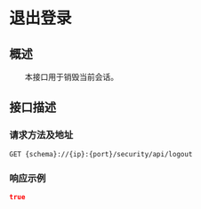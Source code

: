 # 退出登录
## 概述
&emsp;&emsp;本接口用于销毁当前会话。

## 接口描述
### 请求方法及地址

```
GET {schema}://{ip}:{port}/security/api/logout
```

### 响应示例

```json
true
```